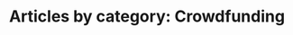 ---
layout: blog_by_category
title: 'Articles by category: Crowdfunding'
category: crowdfunding
permalink: "/blog/category/crowdfunding/"
image: /img/bg/gallery_hero_1.jpg
tagline: "<br>Our Blog"
---